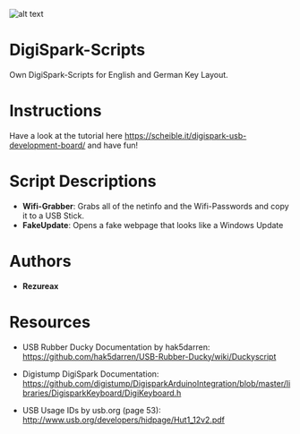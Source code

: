 ![alt text](https://cdn.instructables.com/FKP/MAA2/HH2VJNW1/FKPMAA2HH2VJNW1.MEDIUM.jpg "The DigiSpark")

# DigiSpark-Scripts
Own DigiSpark-Scripts for English and German Key Layout.

# Instructions
Have a look at the tutorial here https://scheible.it/digispark-usb-development-board/ and have fun!

# Script Descriptions

- **Wifi-Grabber**: Grabs all of the netinfo and the Wifi-Passwords and copy it to a USB Stick.
- **FakeUpdate**: Opens a fake webpage that looks like a Windows Update


# Authors

- **Rezureax**


# Resources

- USB Rubber Ducky Documentation by hak5darren: https://github.com/hak5darren/USB-Rubber-Ducky/wiki/Duckyscript

- Digistump DigiSpark Documentation: https://github.com/digistump/DigisparkArduinoIntegration/blob/master/libraries/DigisparkKeyboard/DigiKeyboard.h

- USB Usage IDs by usb.org (page 53): http://www.usb.org/developers/hidpage/Hut1_12v2.pdf
